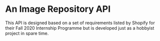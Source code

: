 # An Image Repository API

This API is designed based on a set of requirements listed by Shopify for their Fall 2020 Internship Programme 
but is developed just as a hobbyist project in spare time.
